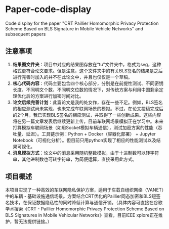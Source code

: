 # Paper-code-display
Code display for the paper "CRT Paillier Homomorphic Privacy Protection Scheme Based on BLS Signature in Mobile Vehicle Networks" and subsequent papers

## 注意事项
1. **结果图文件夹**：项目中对应的结果图存放在“tu”文件夹中，格式为svg，这种格式更符合论文要求。但是注意，这个文件夹中的有关BLS签名的结果是之后进行完善时加入的并不在此论文中，并且也仅仅是一个草稿。
2. **核心代码内容**：代码主要包含四个核心部分，分别是在前提性测试、不同密钥长度、不同明文个数、不同明文位数的情况下，对传统方案与利用中国剩余定理优化后的方案进行加密时间对比。
3. **论文后续完善计划**：此篇论文是我的处女作，存在一些不足。例如，BLS签名的相应测试尚未实现，也未完成车联网场景的模拟。不过，在论文投稿完成后的2个月，我已实现BLS签名的相应测试，并取得了一些创新成果。这些内容将在另一篇文章发表后继续更新上传，目前车联网场景模拟正在学习中。未来打算模拟车联网场景（如用Socket模拟车辆通信），测试加密方案的性能（吞吐量、延迟）。工具链示例：Python + Docker（容器化部署） + Jupyter Notebook（可视化分析）。但目前只用python实现了相应的性能测试以及结果可视化。
4. **消息模拟方式**：论文中的消息采用随机整数模拟，由于十进制数可以转字符串，其他进制数也可转字符串，为简便运算，直接采用此方式。

## 项目概述
本项目实现了一种高效的车联网隐私保护方案，适用于车载自组织网络（VANET）中的车辆 - 基础设施通信场景。方案结合CRT优化的Paillier同态加密和BLS短签名技术，在保证数据隐私性的同时降低计算与通信开销。（具体内容可直接在谷歌学术搜索《CRT - Paillier Homomorphic Privacy Protection Scheme Based on BLS Signatures in Mobile Vehicular Networks》查看，目前IEEE xplore正在维护，暂无法提供链接。）
